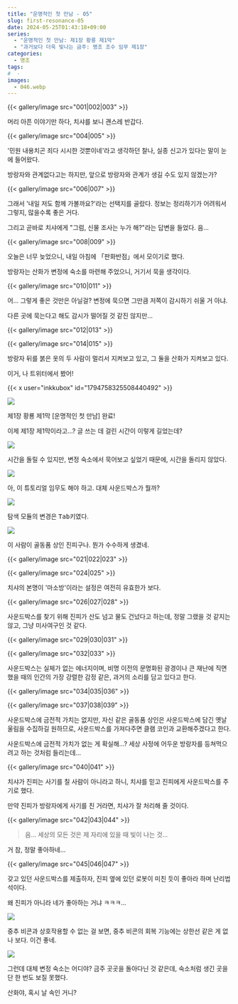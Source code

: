 ```yaml
---
title: "운명적인 첫 만남 - 05"
slug: first-resonance-05
date: 2024-05-25T01:43:18+09:00
series:
  - "운명적인 첫 만남: 제1장 황룡 제1막"
  - "과거보다 더욱 빛나는 금주: 명조 조수 임무 제1장"
categories:
  - 명조
tags:
#  - 
images:
  - 046.webp
---
```


{{< gallery/image src="001|002|003" >}}

머리 아픈 이야기만 하다, 치샤를 보니 괜스레 반갑다.

{{< gallery/image src="004|005" >}}

'민원 내용치곤 죄다 시시한 것뿐이네'라고 생각하던 찰나, 실종 신고가 있다는 말이 눈에 들어왔다.

방랑자와 관계없다고는 하지만, 앞으로 방랑자와 관계가 생길 수도 있지 않겠는가?

{{< gallery/image src="006|007" >}}

그래서 '내일 저도 함께 가볼까요?'라는 선택지를 골랐다. 정보는 정리하기가 어려워서 그렇지, 많을수록 좋은 거다.

그리고 곧바로 치샤에게 "그럼, 신물 조사는 누가 해?"라는 답변을 들었다. 음...

{{< gallery/image src="008|009" >}}

오늘은 너무 늦었으니, 내일 아침에 「판화반점」에서 모이기로 했다.

방랑자는 산화가 변정에 숙소를 마련해 주었으니, 거기서 묵을 생각이다.

{{< gallery/image src="010|011" >}}

어... 그렇게 좋은 것만은 아닐걸? 변정에 묵으면 그만큼 저쪽이 감시하기 쉬울 거 아냐.

다른 곳에 묵는다고 해도 감시가 떨어질 것 같진 않지만...

{{< gallery/image src="012|013" >}}

{{< gallery/image src="014|015" >}}

방랑자 뒤를 붉은 옷의 두 사람이 멀리서 지켜보고 있고, 그 둘을 산화가 지켜보고 있다.

이거, 나 트위터에서 봤어!

{{< x user="inkkubox" id="1794758325508440492" >}}

![](016.webp)

제1장 황룡 제1막 \[운명적인 첫 만남\] 완료!

이제 제1장 제1막이라고...? 글 쓰는 데 걸린 시간이 이렇게 길었는데?

![](017.webp)

시간을 돌릴 수 있지만, 변정 숙소에서 묵어보고 싶었기 때문에, 시간을 돌리지 않았다.

![](018.webp)

아, 이 튜토리얼 임무도 해야 하고. 대체 사운드박스가 뭘까?

![](019.webp)

탐색 모듈의 변경은 <kbd>Tab</kbd>키였다.

![](020.webp)

이 사람이 골동품 상인 진피구나. 뭔가 수수하게 생겼네.

{{< gallery/image src="021|022|023" >}}

{{< gallery/image src="024|025" >}}

치샤의 본명이 '마소방'이라는 설정은 여전히 유효한가 보다.

{{< gallery/image src="026|027|028" >}}

사운드박스를 찾기 위해 진피가 산도 넘고 물도 건넜다고 하는데, 정말 그랬을 것 같지는 않고, 그냥 미사여구인 것 같다.

{{< gallery/image src="029|030|031" >}}

{{< gallery/image src="032|033" >}}

사운드박스는 실체가 없는 에너지이며, 비명 이전의 문명화된 광경이나 큰 재난에 직면했을 때의 인간의 가장 강렬한 감정 같은, 과거의 소리를 담고 있다고 한다.

{{< gallery/image src="034|035|036" >}}

{{< gallery/image src="037|038|039" >}}

사운드박스에 금전적 가치는 없지만, 자신 같은 골동품 상인은 사운드박스에 담긴 옛날 울림을 수집하길 원하므로, 사운드박스를 가져다주면 클램 코인과 교환해주겠다고 한다.

사운드박스에 금전적 가치가 없는 게 확실해...? 세상 사정에 어두운 방랑자를 등쳐먹으려고 하는 것처럼 들리는데...

{{< gallery/image src="040|041" >}}

치샤가 진피는 사기를 칠 사람이 아니라고 하니, 치샤를 믿고 진피에게 사운드박스를 주기로 했다.

만약 진피가 방랑자에게 사기를 친 거라면, 치샤가 잘 처리해 줄 것이다.

{{< gallery/image src="042|043|044" >}}

> 음... 세상의 모든 것은 제 자리에 있을 때 빛이 나는 것...

거 참, 정말 좋아하네...

{{< gallery/image src="045|046|047" >}}

갖고 있던 사운드박스를 제출하자, 진피 옆에 있던 로봇이 미친 듯이 좋아라 하며 난리법석이다.

왜 진피가 아니라 네가 좋아하는 거냐 ㅋㅋㅋ...

![](048.webp)

중추 비콘과 상호작용할 수 없는 걸 보면, 중추 비콘의 회복 기능에는 상한선 같은 게 없나 보다. 이건 좋네.

![](049.webp)

그런데 대체 변정 숙소는 어디야? 금주 곳곳을 돌아다닌 것 같은데, 숙소처럼 생긴 곳을 단 한 번도 보질 못했다.

산화야, 혹시 날 속인 거니?
